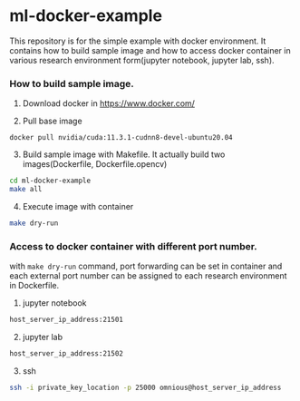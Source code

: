 # ml-docker-example

This repository is for the simple example with docker environment.
It contains how to build sample image and how to access docker container in various research environment form(jupyter notebook, jupyter lab, ssh).

### How to build sample image.

1. Download docker in https://www.docker.com/

2. Pull base image 

```docker
docker pull nvidia/cuda:11.3.1-cudnn8-devel-ubuntu20.04
```

3. Build sample image with Makefile. It actually build two images(Dockerfile, Dockerfile.opencv)

```bash
cd ml-docker-example
make all
```

4. Execute image with container
 
```bash
make dry-run
```

### Access to docker container with different port number.
with `make dry-run` command, port forwarding can be set in container and each external port number can be assigned to each research environment in Dockerfile.
1. jupyter notebook
```bash
host_server_ip_address:21501
```
2. jupyter lab
```bash
host_server_ip_address:21502
```
3. ssh
```bash
ssh -i private_key_location -p 25000 omnious@host_server_ip_address
```
